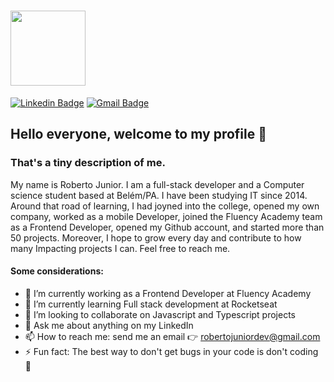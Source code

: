 <h1 align="flex-start">
    <img src="https://piskel-imgstore-b.appspot.com/img/b09ada97-c2e2-11ea-814b-075e685e0236.gif" width="120px" /><br>
</h1>

[![Linkedin Badge](https://img.shields.io/badge/-Roberto%20Junior-000?style=flat-square&logo=Linkedin&logoColor=white&link=https://www.linkedin.com/in/robertojrcdc/)](https://www.linkedin.com/in/robertojrcdc/) 
[![Gmail Badge](https://img.shields.io/badge/-robertojuniordev@gmail.com-000?style=flat-square&logo=Gmail&logoColor=white&link=mailto:robertojuniordev@gmail.com)](mailto:robertojuniordev@gmail.com)


## Hello everyone, welcome to my profile 👋
### That's a tiny description of me.
My name is Roberto Junior. I am a full-stack developer and a Computer science student based at Belém/PA. I have been studying IT since 2014. Around that road of learning, I had joyned into the college, opened my own company, worked as a mobile Developer, joined the Fluency Academy team as a Frontend Developer, opened my Github account, and started more than 50 projects. Moreover, I hope to grow every day and contribute to how many Impacting projects I can. Feel free to reach me.

#### Some considerations:
- 🔭 I’m currently working as a Frontend Developer at Fluency Academy
- 🌱 I’m currently learning Full stack development at Rocketseat
- 👯 I’m looking to collaborate on Javascript and Typescript projects
- 💬 Ask me about anything on my LinkedIn
- 📫 How to reach me: send me an email 👉 robertojuniordev@gmail.com
- ⚡ Fun fact: The best way to don't get bugs in your code is don't coding 🧠
